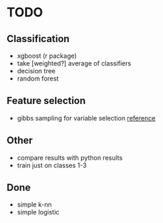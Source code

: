 # TODO

## Classification

* xgboost (r package)
* take [weighted?] average of classifiers
* decision tree
* random forest

## Feature selection

* gibbs sampling for variable selection [reference](http://www.cs.berkeley.edu/~russell/classes/cs294/f05/papers/george+mcculloch-1993.pdf)

## Other

* compare results with python results
* train just on classes 1-3

## Done

* simple k-nn
* simple logistic
